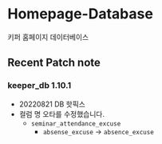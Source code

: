 

# Homepage-Database

키퍼 홈페이지 데이터베이스

## Recent Patch note
### keeper_db 1.10.1
- 20220821 DB 핫픽스
- 컬럼 명 오타를 수정했습니다.
    - `seminar_attendance_excuse`
        - `absense_excuse` → `absence_excuse`
